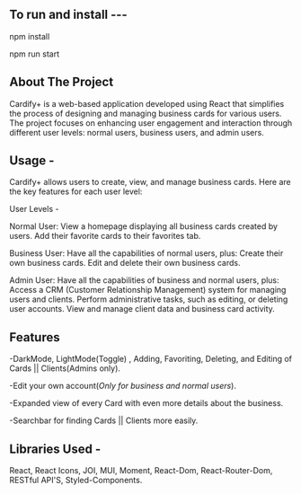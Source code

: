 To run and install --- 
-

npm install


npm run start

About The Project
-
Cardify+ is a web-based application developed using React that simplifies the process of designing and managing business cards for various users. The project focuses on enhancing user engagement and interaction through different user levels: normal users, business users, and admin users.


Usage -
-

Cardify+ allows users to create, view, and manage business cards. Here are the key features for each user level:


User Levels -

Normal User:
View a homepage displaying all business cards created by users.
Add their favorite cards to their favorites tab.

Business User:
Have all the capabilities of normal users, plus:
Create their own business cards.
Edit and delete their own business cards.

Admin User:
Have all the capabilities of business and normal users, plus:
Access a CRM (Customer Relationship Management) system for managing users and clients.
Perform administrative tasks, such as editing, or deleting user accounts.
View and manage client data and business card activity.


Features
-
-DarkMode, LightMode(Toggle) , Adding,   Favoriting,   Deleting,   and Editing of Cards || Clients(Admins only).

-Edit your own account(*Only for business and normal users*).

-Expanded view of every Card with even more details about the business.

-Searchbar for finding Cards || Clients more easily.


Libraries Used - 
-
React,
React Icons,
JOI,
MUI,
Moment,
React-Dom,
React-Router-Dom,
RESTful API'S,
Styled-Components.

